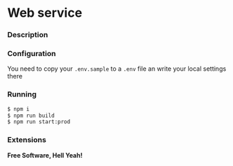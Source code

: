 # Web service

### Description

### Configuration

You need to copy your `.env.sample` to a `.env` file an write your local settings there

### Running

```sh
$ npm i
$ npm run build
$ npm run start:prod
```

### Extensions

**Free Software, Hell Yeah!**
